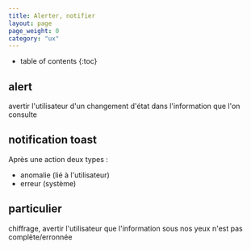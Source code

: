 ```yaml
---
title: Alerter, notifier
layout: page
page_weight: 0
category: "ux"
---
```

* table of contents
{:toc}

## alert ##
avertir l'utilisateur d'un changement d'état dans l'information que l'on consulte

## notification toast ##
Après une action
deux types :
- anomalie (lié à l'utilisateur)
- erreur (système)

## particulier ##
chiffrage, avertir l'utilisateur que l'information sous nos yeux n'est pas complète/erronnée
